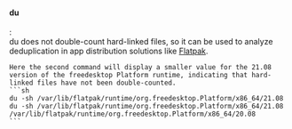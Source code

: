 #### du
:   
    du does not double-count hard-linked files, so it can be used to analyze deduplication in app distribution solutions like [Flatpak](../Package#flatpak).

    Here the second command will display a smaller value for the 21.08 version of the freedesktop Platform runtime, indicating that hard-linked files have not been double-counted.
    ```sh
    du -sh /var/lib/flatpak/runtime/org.freedesktop.Platform/x86_64/21.08
    du -sh /var/lib/flatpak/runtime/org.freedesktop.Platform/x86_64/21.08 /var/lib/flatpak/runtime/org.freedesktop.Platform/x86_64/20.08
    ```